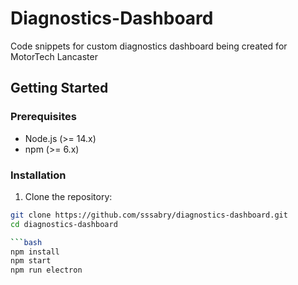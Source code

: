 # Diagnostics-Dashboard
Code snippets for custom diagnostics dashboard being created for MotorTech Lancaster


## Getting Started

### Prerequisites

- Node.js (>= 14.x)
- npm (>= 6.x)

### Installation

1. Clone the repository:

```bash
git clone https://github.com/sssabry/diagnostics-dashboard.git
cd diagnostics-dashboard

```bash
npm install
npm start
npm run electron
